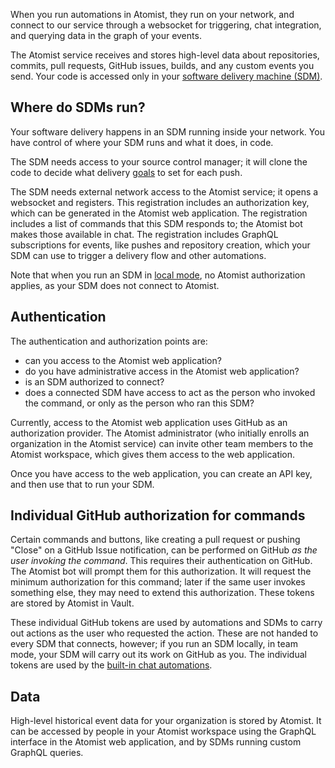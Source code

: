 When you run automations in Atomist, they run on your network, and connect to our service
through a websocket for triggering, chat integration, and querying data in the graph of your events.

The Atomist service receives and stores high-level data about repositories, commits, pull requests, GitHub issues, builds, and any custom events you send. Your code is accessed only in your [software delivery machine (SDM)](sdm.md).

## Where do SDMs run?

Your software delivery happens in an SDM running inside your network. You have control of where your
SDM runs and what it does, in code.

The SDM needs access to your source control manager; it will clone the code to decide what delivery 
[goals](goal.md) to set for each push.
<!-- todo: change 'version control' to 'source control' everywhere? -->

The SDM needs external network access to the Atomist service; it opens a websocket and registers. This
registration includes an authorization key, which can be generated in the Atomist web application.
The registration includes a list of commands that this SDM responds to; the Atomist bot makes those available
in chat. The registration includes GraphQL subscriptions for events, like pushes and repository creation,
which your SDM can use to trigger a delivery flow and other automations.

Note that when you run an SDM in [local mode](../developer/local.md), no Atomist authorization applies,
as your SDM does not connect to Atomist. 

## Authentication

The authentication and authorization points are:

*  can you access to the Atomist web application?
*  do you have administrative access in the Atomist web application?
*  is an SDM authorized to connect?
*  does a connected SDM have access to act as the person who invoked the command, or only as the person who 
ran this SDM?

Currently, access to the Atomist web application uses GitHub as an authorization provider. 
The Atomist administrator (who initially enrolls an organization in the Atomist service) can invite
other team members to the Atomist workspace, which gives them access to the web application.

Once you have access to the web application, you can create an API key, and then use that to run your SDM.

<!-- TODO what gives them admin access? -->
<!-- TODO can anyone in the workspace run an SDM? who can make a key that will get real tokens? -->


<!-- #authorization {!tbd.md!} -->

## Individual GitHub authorization for commands

Certain commands and buttons, like creating a pull request or pushing "Close" on a GitHub Issue notification,
can be performed on GitHub _as the user invoking the command_. This requires their authentication on GitHub.
The Atomist bot will prompt them for this authorization. It will request the minimum authorization for this
command; later if the same user invokes something else, they may need to extend this authorization. These tokens are stored by Atomist in Vault. 

These individual GitHub tokens are used by automations and SDMs to carry out actions
as the user who requested the action. These are not handed to every SDM that connects, however; if you
run an SDM locally, in team mode, your SDM will carry out its work on GitHub as you.
The individual tokens are used by the [built-in chat automations](../user/lifecycle.md).

## Data

High-level historical event data for your organization is stored by Atomist. It can be accessed by people in your
Atomist workspace using the GraphQL interface in the Atomist web application, and by SDMs running custom
GraphQL queries.
